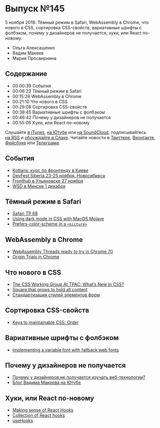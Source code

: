 # Выпуск №145

5 ноября 2018: Тёмный режим в Safari, WebAssembly в Chrome, что нового в CSS, сортировка CSS-свойств, вариативные шрифты с фолбэком, почему у дизайнеров не получается, хуки, или React по-новому.

- Ольга Алексашенко
- Вадим Макеев
- Мария Просвирнина

## Содержание

- 00:00:39 События
- 00:06:23 Тёмный режим в Safari
- 00:15:28 WebAssembly в Chrome
- 00:21:10 Что нового в CSS
- 00:29:08 Сортировка CSS-свойств
- 00:38:45 Вариативные шрифты с фолбэком
- 00:46:42 Почему у дизайнеров не получается
- 00:55:06 Хуки, или React по-новому

Слушайте [в iTunes](https://itunes.apple.com/podcast/id1080500016), [на Ютубе](https://www.youtube.com/playlist?list=PLMBnwIwFEFHcwuevhsNXkFTcadeX5R1Go) или [на SoundCloud](https://soundcloud.com/web-standards), подписывайтесь [на RSS](https://web-standards.ru/podcast/feed/) и [обсуждайте в Слаке](http://slack.web-standards.ru/). Читайте новости в [Твиттере](https://twitter.com/webstandards_ru), [Вконтакте](https://vk.com/webstandards_ru), [Фейсбуке](https://www.facebook.com/webstandardsru) или [Телеграме](https://t.me/webstandards_ru).

## События

- [Kottans: курс по фронтенду в Киеве](https://github.com/kottans/frontend)
- [DevFest Siberia 23-25 ноября, Новосибирск](https://gdg-siberia.com/)
- [Fronthub в Ульяновске 27 ноября](http://fronthub.ru/)
- [WSD в Минске 1 декабря](https://wsd.events/2018/12/01/)

## Тёмный режим в Safari

- [Safari TP 68](https://webkit.org/blog/8475/release-notes-for-safari-technology-preview-68/)
- [Using dark mode in CSS with MacOS Mojave](https://paulmillr.com/posts/using-dark-mode-in-css/)
- [Prefers-color-scheme in a `<picture>`](https://twitter.com/steve228uk/status/1055181620997689344)

## WebAssembly в Chrome

- [WebAssembly Threads ready to try in Chrome 70](https://developers.google.com/web/updates/2018/10/wasm-threads)
- [Origin Trials in Chrome](https://github.com/GoogleChrome/OriginTrials/blob/gh-pages/developer-guide.md)

## Что нового в CSS

- [The CSS Working Group At TPAC: What’s New In CSS?](https://www.smashingmagazine.com/2018/10/tpac-css-working-group-new/)
- [Square that grows to hold all content](https://twitter.com/jensimmons/status/1057725174097895425)
- [Стандартизация стилей элементов форм](http://css-live.ru/vecssti-s-polej/svojstvo-appearance-i-standartizaciya-stilej-elementov-form-novaya-nadezhda.html)

## Сортировка CSS-свойств

- [Keys to maintainable CSS: Order](https://pyx.space/post/keys-to-maintainable-css-order)

## Вариативные шрифты с фолбэком

- [Implementing a variable font with fallback web fonts](https://www.zeichenschatz.net/typografie/implementing-a-variable-font-with-fallback-web-fonts.html)

## Почему у дизайнеров не получается

- [Почему у дизайнеров не получается изучать веб-технологии?](https://youtu.be/aO3yATjzLPQ)
- [Блог Вадима Макеева на Ютубе](https://www.youtube.com/pepelsbey)

## Хуки, или React по-новому

- [Making sense of React Hooks](https://medium.com/p/fdbde8803889)
- [Collection of React hooks](https://nikgraf.github.io/react-hooks/)
- [useHooks](https://usehooks.com/)
